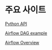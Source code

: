 # 주요 사이트
[Python API](https://airflow.apache.org/docs/apache-airflow-providers-amazon/stable/_api/airflow/providers/amazon/index.html#)

[Airflow DAG example](https://github.com/apache/airflow/tree/providers-amazon/8.13.0/tests/system/providers/amazon/aws)

[Airflow Overview](https://airflow.apache.org/docs/apache-airflow/stable/index.html)
